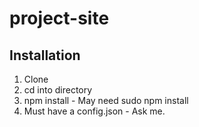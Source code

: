 # project-site

## Installation
1. Clone
2. cd into directory
3. npm install - May need sudo npm install
4. Must have a config.json - Ask me.
